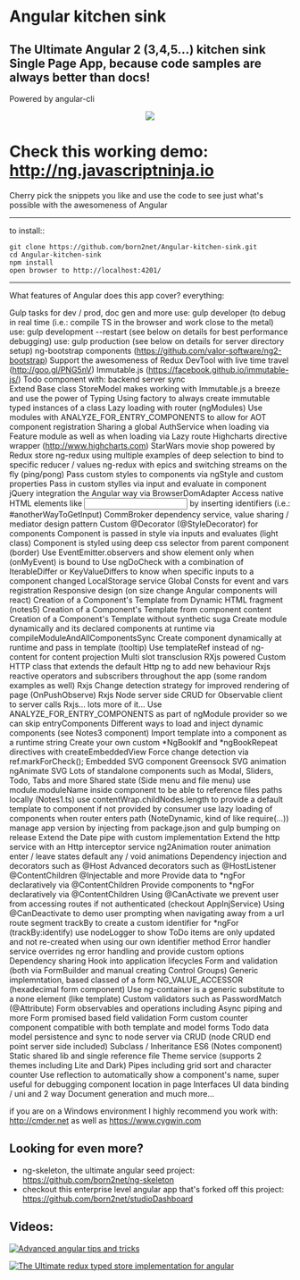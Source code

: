 Angular kitchen sink
======================

The Ultimate Angular 2 (3,4,5...) kitchen sink Single Page App, because code samples are always better than docs! 
----------------

Powered by angular-cli

<p align="center">  
  <img src="http://www.digitalsignage.com/_images/kitchensinklogo.png">
</p>

Check this working demo: http://ng.javascriptninja.io
====

Cherry pick the snippets you like and use the code to see just what's possible with the awesomeness of Angular

<hr/>
to install::

```             
git clone https://github.com/born2net/Angular-kitchen-sink.git
cd Angular-kitchen-sink
npm install
open browser to http://localhost:4201/
```

<hr/>
What features of Angular does this app cover? everything:

Gulp tasks for dev / prod, doc gen and more
   use: gulp developer (to debug in real time (i.e.: compile TS in the browser and work close to the metal)
   use: gulp development --restart (see below on details for best performance debugging)
   use: gulp production (see below on details for server directory setup)
ng-bootstrap components (https://github.com/valor-software/ng2-bootstrap)
Support the awesomeness of Redux DevTool with live time travel (http://goo.gl/PNG5nV)
Immutable.js (https://facebook.github.io/immutable-js/) Todo component with: 
   backend server sync   
   Extend Base class StoreModel makes working with Immutable.js a breeze and use the power of Typing
   Using factory to always create immutable typed instances of a class
Lazy loading with router (ngModules)
Use modules with ANALYZE_FOR_ENTRY_COMPONENTS to allow for AOT component registration
Sharing a global AuthService when loading via Feature module as well as when loading via Lazy route
Highcharts directive wrapper (http://www.highcharts.com) 
StarWars movie shop powered by Redux store
ng-redux using multiple examples of deep selection to bind to specific  reducer / values
ng-redux with epics and switching streams on the fly (ping/pong) 
Pass custom styles to components via ngStyle and custom properties
Pass in custom stylles via input and evaluate in component
jQuery integration the Angular way via BrowserDomAdapter
Access native HTML elements like <input> by inserting identifiers (i.e.: #anotherWayToGetInput)
CommBroker dependency service, value sharing / mediator design pattern
Custom @Decorator (@StyleDecorator) for components
Component is passed in style via inputs and evaluates (light class)
Component is styled using deep css selector from parent component (border)
Use EventEmitter.observers and show element only when (onMyEvent) is bound to
Use ngDoCheck with a combination of IterableDiffer or KeyValueDiffers to know when specific inputs to a component changed
LocalStorage service
Global Consts for event and vars registration
Responsive design (on size change Angular components will react)
Creation of a Component's Template from Dynamic HTML fragment (notes5)
Creation of a Component's Template from component content
Creation of a Component's Template without synthetic suga
Create module dynamically and its declared components at runtime via compileModuleAndAllComponentsSync
Create component dynamically at runtime and pass in template (tooltip)
Use templateRef instead of ng-content for content projection
Multi slot transclusion
RXjs powered Custom HTTP class that extends the default Http ng to add new behaviour
Rxjs reactive operators and subscribers throughout the app (some random examples as well)
Rxjs Change detection strategy for improved rendering of page (OnPushObserve)
Rxjs Node server side CRUD for Observable client to server calls
Rxjs... lots more of it...
Use ANALYZE_FOR_ENTRY_COMPONENTS as part of ngModule provider so we can skip entryComponents
Different ways to load and inject dynamic components (see Notes3 component)
Import template into a component as a runtime string
Create your own custom \*NgBookIf and \*ngBookRepeat directives with createEmbeddedView
Force change detection via ref.markForCheck();
Embedded SVG component
Greensock SVG animation
ngAnimate SVG
Lots of standalone components such as Modal, Sliders, Todo, Tabs and more
Shared state (Side menu and file menu)
use module.moduleName inside component to be able to reference files paths locally (Notes1.ts)
use contentWrap.childNodes.length to provide a default template to component if not provided by consumer
use lazy loading of components when router enters path (NoteDynamic, kind of like require(...))
manage app version by injecting from package.json and gulp bumping on release 
Extend the Date pipe with custom implementation
Extend the http service with an Http interceptor service
ng2Animation
    router animation
    enter / leave states
    default any / void animations 
Dependency injection and decorators such as @Host
Advanced decorators such as @HostListener @ContentChildren @Injectable and more
Provide data to *ngFor declaratively via @ContentChildren
Provide components to *ngFor declaratively via @ContentChildren
Using @CanActivate we prevent user from accessing routes if not authenticated (checkout AppInjService)
Using @CanDeactivate to demo user prompting when navigating away from a url route segment
trackBy to create a custom identifier for *ngFor (trackBy:identify)
   use nodeLogger to show ToDo items are only updated and not re-created when using our own identifier method
Error handler service overrides ng error handling and provide custom options
Dependency sharing
Hook into application lifecycles
Form and validation (both via FormBuilder and manual creating Control Groups)
Generic implemntation, based classed of a form NG_VALUE_ACCESSOR (hexadecimal  form component)
Use ng-container is a generic substitute to a none element (like template)
Custom validators such as PasswordMatch (@Attribute)
Form observables and operations including Async piping and more
Form promised based field validation
Form custom counter component compatible with both template and model forms
Todo data model persistence and sync to node server via CRUD (node CRUD end point server side included)
Subclass / Inheritance ES6 (Notes component) 
Static shared lib and single reference file
Theme service (supports 2 themes including Lite and Dark)
Pipes including grid sort and character counter
Use reflection to automatically show a component's name, super useful for debugging component location in page
Interfaces
UI data binding / uni and 2 way
Document generation
and much more...

if you are on a Windows environment I highly recommend you work with: http://cmder.net as well as https://www.cygwin.com

Looking for even more?
------------
- ng-skeleton, the ultimate angular seed project: https://github.com/born2net/ng-skeleton
- checkout this enterprise level angular app that's forked off this project: https://github.com/born2net/studioDashboard

Videos:
------------------------------------------------------------------------

[![Advanced angular tips and tricks](http://img.youtube.com/vi/vyiyJCLlGwo/0.jpg)](https://www.youtube.com/watch?v=vyiyJCLlGwo&feature=youtu.be "Advanced angular tips and tricks")

[![The Ultimate redux typed store implementation for angular](http://img.youtube.com/vi/bEkPEnudm7s/0.jpg)](https://www.youtube.com/watch?v=bEkPEnudm7s&feature=youtu.be "The Ultimate redux typed store implementation for angular")








